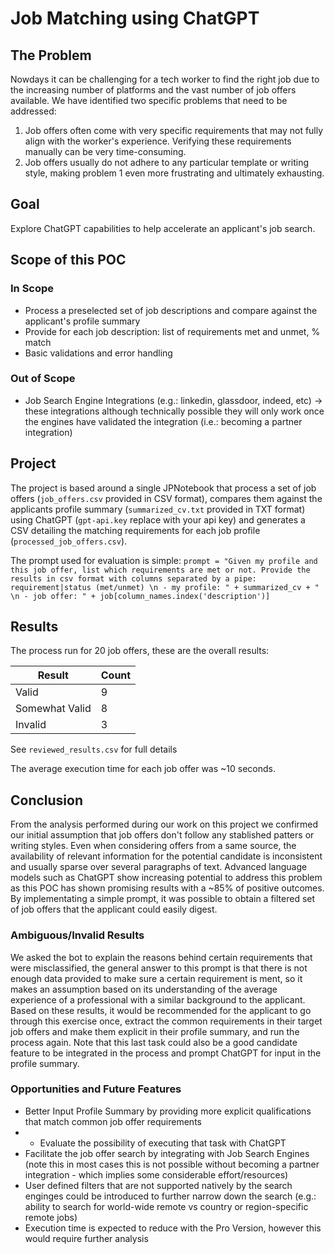 # Job Matching using ChatGPT

## The Problem
Nowdays it can be challenging for a tech worker to find the right job due to the increasing number of platforms and the vast number of job offers available. We have identified two specific problems that need to be addressed:

1. Job offers often come with very specific requirements that may not fully align with the worker's experience. Verifying these requirements manually can be very time-consuming.
2. Job offers usually do not adhere to any particular template or writing style, making problem 1 even more frustrating and ultimately exhausting.

## Goal
Explore ChatGPT capabilities to help accelerate an applicant's job search.

## Scope of this POC
### In Scope
- Process a preselected set of job descriptions and compare against the applicant's profile summary
- Provide for each job description: list of requirements met and unmet, % match
- Basic validations and error handling

### Out of Scope
- Job Search Engine Integrations (e.g.: linkedin, glassdoor, indeed, etc) -> these integrations although technically possible they will only work once the engines have validated the integration (i.e.: becoming a partner integration) 

## Project
The project is based around a single JPNotebook that process a set of job offers (`job_offers.csv` provided in CSV format), compares them against the applicants profile summary (`summarized_cv.txt` provided in TXT format) using ChatGPT (`gpt-api.key` replace with your api key) and generates a CSV detailing the matching requirements for each job profile (`processed_job_offers.csv`).

The prompt used for evaluation is simple:
```prompt = "Given my profile and this job offer, list which requirements are met or not. Provide the results in csv format with columns separated by a pipe: requirement|status (met/unmet) \n - my profile: " + summarized_cv + " \n - job offer: " + job[column_names.index('description')]```   

## Results
The process run for 20 job offers, these are the overall results:

| Result         | Count |
|----------------|-------|
| Valid          | 9     |
| Somewhat Valid | 8     |
| Invalid        | 3     |

See `reviewed_results.csv` for full details

The average execution time for each job offer was ~10 seconds.

    
## Conclusion
From the analysis performed during our work on this project we confirmed our initial assumption that job offers don't follow any stablished patters or writing styles.
Even when considering offers from a same source, the availability of relevant information for the potential candidate is inconsistent and usually sparse over several paragraphs of text.
Advanced language models such as ChatGPT show increasing potential to address this problem as this POC has shown promising results with a ~85% of positive outcomes.
By implementating a simple prompt, it was possible to obtain a filtered set of job offers that the applicant could easily digest.

### Ambiguous/Invalid Results
We asked the bot to explain the reasons behind certain requirements that were misclassified, the general answer to this prompt is that there is not enough data provided to make sure a certain requirement is ment, so it makes an assumption based on its understanding of the average experience of a professional with a similar background to the applicant.
Based on these results, it would be recommended for the applicant to go through this exercise once, extract the common requirements in their target job offers and make them explicit in their profile summary, and run the process again.
Note that this last task could also be a good candidate feature to be integrated in the process and prompt ChatGPT for input in the profile summary.
    
### Opportunities and Future Features
- Better Input Profile Summary by providing more explicit qualifications that match common job offer requirements
- - Evaluate the possibility of executing that task with ChatGPT
- Facilitate the job offer search by integrating with Job Search Engines (note this in most cases this is not possible without becoming a partner integration - which implies some considerable effort/resources)
- User defined filters that are not supported natively by the search enginges could be introduced to further narrow down the search (e.g.: ability to search for world-wide remote vs country or region-specific remote jobs)
- Execution time is expected to reduce with the Pro Version, however this would require further analysis
